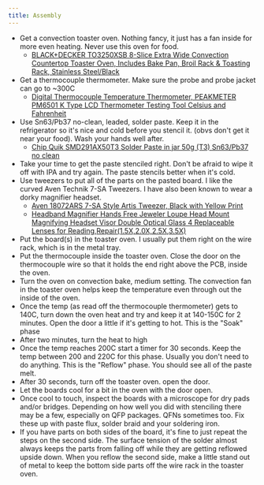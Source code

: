 ```yaml
---
title: Assembly
---
```

- Get a convection toaster oven. Nothing fancy, it just has a fan inside for more even heating. Never use this oven for food.
  - [BLACK+DECKER TO3250XSB 8-Slice Extra Wide Convection Countertop Toaster Oven, Includes Bake Pan, Broil Rack & Toasting Rack, Stainless Steel/Black](https://www.amazon.com/BLACK-DECKER-TO3250XSB-Convection-Countertop/dp/B00LU2I428)
- Get a thermocouple thermometer. Make sure the probe and probe jacket can go to ~300C
  - [Digital Thermocouple Temperature Thermometer, PEAKMETER PM6501 K Type LCD Thermometer Testing Tool Celsius and Fahrenheit](https://www.amazon.com/Thermocouple-Temperature-Thermometer-PEAKMETER-Fahrenheit/dp/B08L11MMFM)
- Use Sn63/Pb37 no-clean, leaded, solder paste. Keep it in the refrigerator so it's nice and cold before you stencil it. (obvs don't get it near your food). Wash your hands well after.
  - [Chip Quik SMD291AX50T3 Solder Paste in jar 50g (T3) Sn63/Pb37 no clean](https://www.amazon.com/gp/product/B07BH5LP5G)
- Take your time to get the paste stenciled right. Don't be afraid to wipe it off with IPA and try again. The paste stencils better when it's cold.
- Use tweezers to put all of the parts on the pasted board. I like the curved Aven Technik 7-SA Tweezers. I have also been known to wear a dorky magnifier headset.
  - [Aven 18072ARS 7-SA Style Artis Tweezer, Black with Yellow Print](https://www.amazon.com/Aven-18072ARS-Style-Tweezer-Yellow/dp/B01D4R1OXW)
  - [Headband Magnifier Hands Free Jeweler Loupe Head Mount Magnifying Headset Visor Double Optical Glass 4 Replaceable Lenses for Reading,Repair(1.5X,2.0X,2.5X,3.5X)](https://www.amazon.com/Headband-Magnifier-Jeweler-Magnifying-Replaceable/dp/B08RYVH7DL)
- Put the board(s) in the toaster oven. I usually put them right on the wire rack, which is in the metal tray.
- Put the thermocouple inside the toaster oven. Close the door on the thermocouple wire so that it holds the end right above the PCB, inside the oven.
- Turn the oven on convection bake, medium setting. The convection fan in the toaster oven helps keep the temperature even through out the inside of the oven.
- Once the temp (as read off the thermocouple thermometer) gets to 140C, turn down the oven heat and try and keep it at 140-150C for 2 minutes. Open the door a little if it's getting to hot. This is the "Soak" phase
- After two minutes, turn the heat to high
- Once the temp reaches 200C start a timer for 30 seconds. Keep the temp between 200 and 220C for this phase. Usually you don't need to do anything. This is the "Reflow" phase. You should see all of the paste melt.
- After 30 seconds, turn off the toaster oven. open the door.
- Let the boards cool for a bit in the oven with the door open.
- Once cool to touch, inspect the boards with a microscope for dry pads and/or bridges. Depending on how well you did with stenciling there may be a few, especially on QFP packages. QFNs sometimes too. Fix these up with paste flux, solder braid and your soldering iron.
- If you have parts on both sides of the board, it's fine to just repeat the steps on the second side. The surface tension of the solder almost always keeps the parts from falling off while they are getting reflowed upside down. When you reflow the second side, make a little stand out of metal to keep the bottom side parts off the wire rack in the toaster oven.